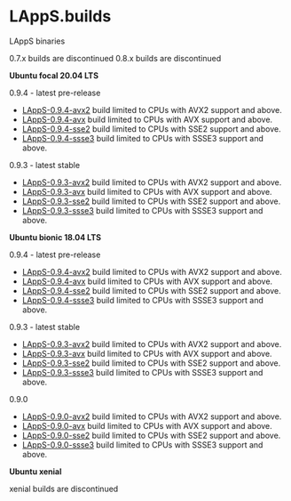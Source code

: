 # LAppS.builds
LAppS binaries


0.7.x builds are discontinued
0.8.x builds are discontinued

**Ubuntu focal 20.04 LTS**

0.9.4 - latest pre-release
  * [LAppS-0.9.4-avx2](https://github.com/ITpC/LAppS.builds/raw/master/focal/lapps-0.9.4-avx2-amd64.deb) build limited to CPUs with AVX2 support and above. 
  * [LAppS-0.9.4-avx](https://github.com/ITpC/LAppS.builds/raw/master/focal/lapps-0.9.4-avx-amd64.deb) build limited to CPUs with AVX support and above. 
  * [LAppS-0.9.4-sse2](https://github.com/ITpC/LAppS.builds/raw/master/focal/lapps-0.9.4-sse2-amd64.deb) build limited to CPUs with SSE2 support and above. 
  * [LAppS-0.9.4-ssse3](https://github.com/ITpC/LAppS.builds/raw/master/focal/lapps-0.9.4-ssse3-amd64.deb) build limited to CPUs with SSSE3 support and above. 

0.9.3 - latest stable
  * [LAppS-0.9.3-avx2](https://github.com/ITpC/LAppS.builds/raw/master/focal/lapps-0.9.3-avx2-amd64.deb) build limited to CPUs with AVX2 support and above. 
  * [LAppS-0.9.3-avx](https://github.com/ITpC/LAppS.builds/raw/master/focal/lapps-0.9.3-avx-amd64.deb) build limited to CPUs with AVX support and above. 
  * [LAppS-0.9.3-sse2](https://github.com/ITpC/LAppS.builds/raw/master/focal/lapps-0.9.3-sse2-amd64.deb) build limited to CPUs with SSE2 support and above. 
  * [LAppS-0.9.3-ssse3](https://github.com/ITpC/LAppS.builds/raw/master/focal/lapps-0.9.3-ssse3-amd64.deb) build limited to CPUs with SSSE3 support and above. 

**Ubuntu bionic 18.04 LTS**

0.9.4 - latest pre-release
  * [LAppS-0.9.4-avx2](https://github.com/ITpC/LAppS.builds/raw/master/bionic/lapps-0.9.4-avx2-amd64.deb) build limited to CPUs with AVX2 support and above. 
  * [LAppS-0.9.4-avx](https://github.com/ITpC/LAppS.builds/raw/master/bionic/lapps-0.9.4-avx-amd64.deb) build limited to CPUs with AVX support and above. 
  * [LAppS-0.9.4-sse2](https://github.com/ITpC/LAppS.builds/raw/master/bionic/lapps-0.9.4-sse2-amd64.deb) build limited to CPUs with SSE2 support and above. 
  * [LAppS-0.9.4-ssse3](https://github.com/ITpC/LAppS.builds/raw/master/bionic/lapps-0.9.4-ssse3-amd64.deb) build limited to CPUs with SSSE3 support and above. 

0.9.3 - latest stable
  * [LAppS-0.9.3-avx2](https://github.com/ITpC/LAppS.builds/raw/master/bionic/lapps-0.9.3-avx2-amd64.deb) build limited to CPUs with AVX2 support and above. 
  * [LAppS-0.9.3-avx](https://github.com/ITpC/LAppS.builds/raw/master/bionic/lapps-0.9.3-avx-amd64.deb) build limited to CPUs with AVX support and above. 
  * [LAppS-0.9.3-sse2](https://github.com/ITpC/LAppS.builds/raw/master/bionic/lapps-0.9.3-sse2-amd64.deb) build limited to CPUs with SSE2 support and above. 
  * [LAppS-0.9.3-ssse3](https://github.com/ITpC/LAppS.builds/raw/master/bionic/lapps-0.9.3-ssse3-amd64.deb) build limited to CPUs with SSSE3 support and above. 


0.9.0 
  * [LAppS-0.9.0-avx2](https://github.com/ITpC/LAppS.builds/raw/master/bionic/lapps-0.9.0-avx2-amd64.deb) build limited to CPUs with AVX2 support and above. 
  * [LAppS-0.9.0-avx](https://github.com/ITpC/LAppS.builds/raw/master/bionic/lapps-0.9.0-avx-amd64.deb) build limited to CPUs with AVX support and above. 
  * [LAppS-0.9.0-sse2](https://github.com/ITpC/LAppS.builds/raw/master/bionic/lapps-0.9.0-sse2-amd64.deb) build limited to CPUs with SSE2 support and above. 
  * [LAppS-0.9.0-ssse3](https://github.com/ITpC/LAppS.builds/raw/master/bionic/lapps-0.9.0-ssse3-amd64.deb) build limited to CPUs with SSSE3 support and above. 

**Ubuntu xenial**

xenial builds are discontinued

